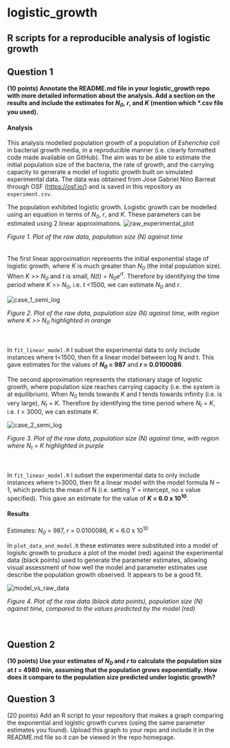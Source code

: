 # logistic_growth
R scripts for a reproducible analysis of logistic growth
----
## Question 1 
<b>(10 points) Annotate the README.md file in your logistic_growth repo with more detailed information about the analysis. Add a section on the results and include the estimates for <i>N<sub>0</sub></i>, <i>r</i>, and <i>K</i> (mention which *.csv file you used).</b>
#### Analysis
This analysis modelled population growth of a population of <i>Esherichia coli</i> in bacterial growth media, in a reproducible manner (i.e. clearly formatted code made available on GitHub). The aim was to be able to estimate the initial population size of the bacteria, the rate of growth, and the carrying capacity to generate a model of logistic growth built on simulated experimental data. 
The data was obtained from Jose Gabriel Nino Barreat through OSF (https://osf.io/) and is saved in this repository as `experiment.csv`. 

The population exhibited logistic growth. Logistic growth can be modelled using an equation in terms of <i>N<sub>0</sub></i>, <i>r</i>, and <i>K</i>. These parameters can be estimated using 2 linear approximations. 
![raw_experimental_plot](https://github.com/user-attachments/assets/8eec56b8-c6a0-490c-9d49-a1ba04b75fad)
<figcaption><i>Figure 1. Plot of the raw data, population size (N) against time</i></figcaption>
<br></br>
The first linear approximation represents the initial exponential stage of logistic growth, where <i>K</i> is much greater than <i>N<sub>0</sub></i> (the inital population size). When <i>K</i> >> <i>N<sub>0</sub></i> and <i>t</i> is small, <i>N(t) = N<sub>0</sub>e<sup>rt</sup></i>.
Therefore by identifying the time period where <i>K</i> >> <i>N<sub>0</sub></i>, i.e. <i>t</i> <1500, we can estimate <i>N<sub>0</sub></i> and <i>r</i>.
  
![case_1_semi_log](https://github.com/user-attachments/assets/0689a4db-b16a-4cd7-92cd-5d041389ba74)
<figcaption><i>Figure 2. Plot of the raw data, population size (N) against time, with region where K >> N<sub>0</sub> highlighted in orange </i></figcaption>
<br></br>

In `fit_linear_model.R` I subset the experimental data to only include instances where t<1500, then fit a linear model between log N and t. This gave estimates for the values of <b><i>N<sub>0</sub></i> = 987</b> and <b><i>r</i> = 0.0100086</b>.

The second approximation represents the stationary stage of logistic growth, where population size reaches carrying capacity (i.e. the system is at equilibrium). When <i>N<sub>0</sub></i> tends towards <i>K</i> and <i>t</i> tends towards infinity (i.e. is very large), <i>N<sub>t</sub></i> = <i>K</i>.
Therefore by identifying the time period where <i>N<sub>t</sub></i> = <i>K</i>, i.e. <i>t</i> > 3000, we can estimate <i>K</i>.

![case_2_semi_log](https://github.com/user-attachments/assets/ad5c955b-ef55-4927-8fdb-f106bf0893cb)
<figcaption><i>Figure 3. Plot of the raw data, population size (N) against time, with region where N<sub>t</sub> = K highlighted in purple </i></figcaption>
<br></br>

In `fit_linear_model.R` I subset the experimental data to only include instances where t>3000, then fit a linear model with the model formula N ~ 1, which predicts the mean of N (i.e. setting Y = intercept, no x value specified). This gave an estimate for the value of <b><i>K</i> = 6.0 x 10<sup>10</sup></b>.

#### Results
Estimates:
<i>N<sub>0</sub></i> = 987, <i>r</i> = 0.0100086, <i>K</i> = 6.0 x 10<sup>10</sup>

In `plot_data_and_model.R` these estimates were substituted into a model of logisitc growth to produce a plot of the model (red) against the experimental data (black points) used to generate the parameter estimates, allowing visual assessment of how well the model and parameter estimates use describe the population growth observed. It appears to be a good fit.

![model_vs_raw_data](https://github.com/user-attachments/assets/a86f2909-b4dc-4b32-9b57-624ca154cda0)
<figcaption><i>Figure 4. Plot of the raw data (black data points), population size (N) against time, compared to the values predicted by the model (red) </i></figcaption>
<br></br>

## Question 2 
<b>(10 points) Use your estimates of  <i>N<sub>0</sub> </i>and <i>r</i> to calculate the population size at <i>t</i> = 4980 min, assuming that the population grows exponentially. How does it compare to the population size predicted under logistic growth?</b>

## Question 3 
(20 points) Add an R script to your repository that makes a graph comparing the exponential and logistic growth curves (using the same parameter estimates you found). Upload this graph to your repo and include it in the README.md file so it can be viewed in the repo homepage.
